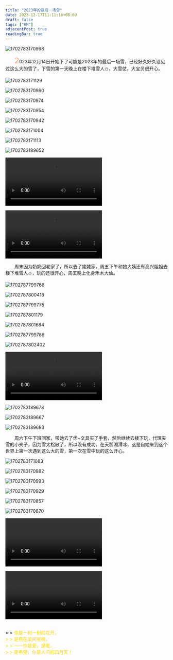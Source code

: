 ```yaml
---
title: "2023年的最后一场雪"
date: 2023-12-17T11:11:16+08:00
draft: false
tags: ["HM"]
adjacentPost: true
readingBar: true
---
```

![1702783170968](https://cdn.jsdelivr.net/gh/tosspi/picx-images-hosting@master/1702783170968.jpg)

&emsp;&emsp;<font size=5 color=#ffa07a>2</font>023年12月14日开始下了可能是2023年的最后一场雪，已经好久好久没见过这么大的雪了，下雪的第一天晚上在楼下堆雪人⛄，大雪仗，大宝贝很开心。


![1702783171129](https://cdn.jsdelivr.net/gh/tosspi/picx-images-hosting@master/1702783171129.jpg)

![1702783170960](https://cdn.jsdelivr.net/gh/tosspi/picx-images-hosting@master/1702783170960.jpg)

![1702783170974](https://cdn.jsdelivr.net/gh/tosspi/picx-images-hosting@master/1702783170974.jpg)

![1702783170954](https://cdn.jsdelivr.net/gh/tosspi/picx-images-hosting@master/1702783170954.jpg)

![1702783170942](https://cdn.jsdelivr.net/gh/tosspi/picx-images-hosting@master/1702783170942.jpg)

![1702783171004](https://cdn.jsdelivr.net/gh/tosspi/picx-images-hosting@master/1702783171004.jpg)

![1702783171113](https://cdn.jsdelivr.net/gh/tosspi/picx-images-hosting@master/1702783171113.jpg)

![1702783189652](https://cdn.jsdelivr.net/gh/tosspi/picx-images-hosting@master/1702783189652.jpg)


<video src="https://cdn.jsdelivr.net/gh/tosspi/mumu@main/uPic/231217-1.mp4" controls></video>

<video src="https://cdn.jsdelivr.net/gh/tosspi/mumu@main/uPic/231217-2.mp4" controls></video>


&emsp;&emsp;周末因为奶奶回老家了，所以去了姥姥家，周五下午和她大姨还有高兴姐姐去楼下堆雪人⛄，玩的还很开心，周五晚上化身禾木大仙。

![1702787799766](https://cdn.jsdelivr.net/gh/tosspi/picx-images-hosting@master/20231217/1702787799766.jpg)

![1702787800418](https://cdn.jsdelivr.net/gh/tosspi/picx-images-hosting@master/20231217/1702787800418.jpg)

![1702787799775](https://cdn.jsdelivr.net/gh/tosspi/picx-images-hosting@master/20231217/1702787799775.jpg)

![1702787801179](https://cdn.jsdelivr.net/gh/tosspi/picx-images-hosting@master/20231217/1702787801179.jpg)

![1702787801684](https://cdn.jsdelivr.net/gh/tosspi/picx-images-hosting@master/20231217/1702787801684.jpg)

![1702787799786](https://cdn.jsdelivr.net/gh/tosspi/picx-images-hosting@master/20231217/1702787799786.jpg)

![1702787802402](https://cdn.jsdelivr.net/gh/tosspi/picx-images-hosting@master/20231217/1702787802402.jpg)

<video src="https://cdn.jsdelivr.net/gh/tosspi/mumu@main/uPic/231217-5.mp4" controls></video>

![1702783189678](https://cdn.jsdelivr.net/gh/tosspi/picx-images-hosting@master/1702783189678.jpg)

![1702783189667](https://cdn.jsdelivr.net/gh/tosspi/picx-images-hosting@master/1702783189667.jpg)

![1702783189693](https://cdn.jsdelivr.net/gh/tosspi/picx-images-hosting@master/1702783189693.jpg)

&emsp;&emsp;周六下午下班回家，带她去了优+文具买了手套，然后继续去楼下玩，代理夹雪的小夹子，因为雪太松散了，所以没有成功，在天鹅湖滑冰，这是自她来到这个世界上第一次遇到这么大的雪，第一次在雪中玩的这么开心。


![1702783171083](https://cdn.jsdelivr.net/gh/tosspi/picx-images-hosting@master/1702783171083.jpg)

![1702783170982](https://cdn.jsdelivr.net/gh/tosspi/picx-images-hosting@master/1702783170982.jpg)

![1702783170993](https://cdn.jsdelivr.net/gh/tosspi/picx-images-hosting@master/1702783170993.jpg)

![1702783170929](https://cdn.jsdelivr.net/gh/tosspi/picx-images-hosting@master/1702783170929.jpg)

![1702783170857](https://cdn.jsdelivr.net/gh/tosspi/picx-images-hosting@master/1702783170857.jpg)

![1702783170870](https://cdn.jsdelivr.net/gh/tosspi/picx-images-hosting@master/1702783170870.jpg)

<video src="https://cdn.jsdelivr.net/gh/tosspi/mumu@main/uPic/231217-3.mp4" controls></video>

<video src="https://cdn.jsdelivr.net/gh/tosspi/mumu@main/uPic/231217-4.mp4" controls></video>



<br>
> > <font color=#ffd700>你是一树一树的花开，<br>
> > 是燕在梁间呢喃，<br>
> > ——你是爱，是暖，<br>
> > 是希望，你是人间的四月天！</font><br>